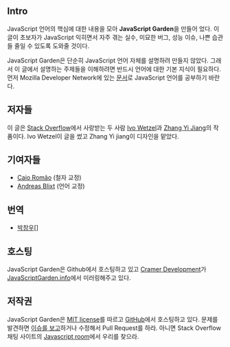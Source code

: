 ## Intro

JavaScript 언어의 핵심에 대한 내용을 모아 **JavaScript Garden**을 만들어 었다. 이 글이 초보자가 JavaScript 익히면서 자주 겪는 실수, 미묘한 버그, 성능 이슈, 나쁜 습관들 줄일 수 있도록 도와줄 것이다.

JavaScript Garden은 단순히 JavaScript 언어 자체를 설명하려 만들지 않았다. 그래서 이 글에서 설명하는 주제들을 이해하려면 반드시 언어에 대한 기본 지식이 필요하다. 먼저 Mozilla Developer Network에 있는 [문서][1]로 JavaScript 언어를 공부하기 바란다.

## 저자들

이 글은 [Stack Overflow][2]에서 사랑받는 두 사람 [Ivo Wetzel][3]과 [Zhang Yi Jiang][4]의 작품이다. Ivo Wetzel이 글을 썼고 Zhang Yi jiang이 디자인을 맡았다.

## 기여자들

 - [Caio Romão][5] (철자 교정)
 - [Andreas Blixt][6] (언어 교정)

## 번역
 - [박창우][손병대][]

[박창우]: https://github.com/pismute
[손병대]: https://github.com/miconblog

## 호스팅

JavaScript Garden은 Github에서 호스팅하고 있고 [Cramer Development][7]가 [JavaScriptGarden.info][8]에서 미러링해주고 있다.

## 저작권

JavaScript Garden은 [MIT license][9]를 따르고 [GitHub][10]에서 호스팅하고 있다. 문제를 발견하면 [이슈를 보고][11]하거나 수정해서 Pull Request를 하라. 아니면 Stack Overflow 채팅 사이트의 [Javascript room][12]에서 우리를 찾으라.

[1]: https://developer.mozilla.org/en/JavaScript/Guide
[2]: http://stackoverflow.com/
[3]: http://stackoverflow.com/users/170224/ivo-wetzel
[4]: http://stackoverflow.com/users/313758/yi-jiang
[5]: https://github.com/caio
[6]: https://github.com/blixt
[7]: http://cramerdev.com/
[8]: http://javascriptgarden.info/
[9]: https://github.com/BonsaiDen/JavaScript-Garden/blob/next/LICENSE
[10]: https://github.com/BonsaiDen/JavaScript-Garden
[11]: https://github.com/BonsaiDen/JavaScript-Garden/issues
[12]: http://chat.stackoverflow.com/rooms/17/javascript
